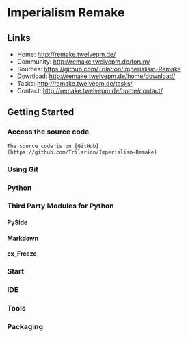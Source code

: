 # Imperialism Remake

## Links

- Home: http://remake.twelvepm.de/
- Community: http://remake.twelvepm.de/forum/
- Sources: https://github.com/Trilarion/Imperialism-Remake
- Download: http://remake.twelvepm.de/home/download/
- Tasks: http://remake.twelvepm.de/tasks/
- Contact: http://remake.twelvepm.de/home/contact/

## Getting Started

### Access the source code

	The source code is on [GitHub](https://github.com/Trilarion/Imperialism-Remake)
	
### Using Git

### Python

### Third Party Modules for Python

#### PySide

#### Markdown

#### cx_Freeze

### Start

### IDE

### Tools

### Packaging